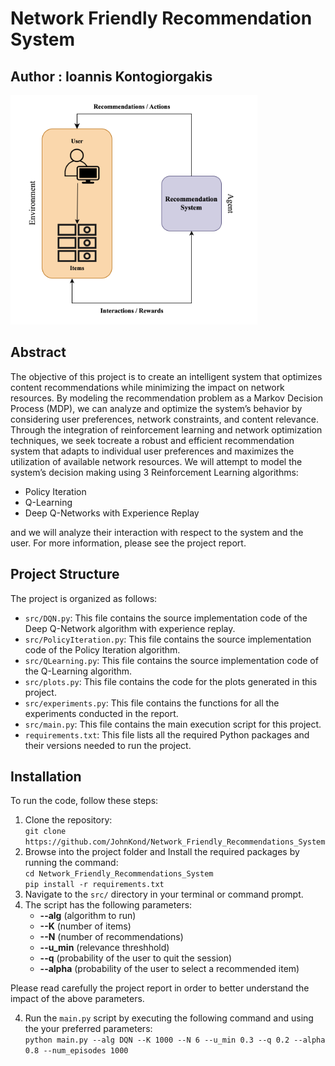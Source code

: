 # Network Friendly Recommendation System
## Author : Ioannis Kontogiorgakis


![Recommendation System overview](https://github.com/JohnKond/Network_Friendly_Recommendations_System/blob/main/image.png?raw=true)
## Abstract


The objective of this project is to create an intelligent system that optimizes content recommendations while
minimizing the impact on network resources. By modeling the recommendation problem as a Markov Decision Process
(MDP), we can analyze and optimize the system’s behavior by considering user preferences, network constraints, and
content relevance. Through the integration of reinforcement learning and network optimization techniques, we seek tocreate a robust and efficient recommendation system that adapts to individual user preferences and maximizes the utilization of available network resources. We will attempt to model the system’s decision making using 3 Reinforcement Learning algorithms:

- Policy Iteration
- Q-Learning
- Deep Q-Networks with Experience Replay

and we will analyze their interaction with respect to the system and the user. For more information, please see the project report.


## Project Structure

The project is organized as follows:

- `src/DQN.py`: This file contains the source implementation code of the Deep Q-Network algorithm with experience replay.
- `src/PolicyIteration.py`: This file contains the source implementation code of the Policy Iteration algorithm.
- `src/QLearning.py`: This file contains the source implementation code of the Q-Learning algorithm.
- `src/plots.py`: This file contains the code for the plots generated in this project.
- `src/experiments.py`: This file contains the functions for all the experiments conducted in the report.
- `src/main.py`: This file contains the main execution script for this project.
- `requirements.txt`: This file lists all the required Python packages and their versions needed to run the project.


## Installation

To run the code, follow these steps:
1. Clone the repository:  
   ```git clone https://github.com/JohnKond/Network_Friendly_Recommendations_System```
2. Browse into the project folder and Install the required packages by running the command:  
   ```cd Network_Friendly_Recommendations_System ```  
   ```pip install -r requirements.txt```
3. Navigate to the `src/` directory in your terminal or command prompt.
4. The script has the following parameters:
    - **--alg** (algorithm to run)
    - **--K** (number of items)
    - **--N** (number of recommendations)
    - **--u_min** (relevance threshhold)
    - **--q** (probability of the user to quit the session)
    - **--alpha** (probability of the user to select a recommended item)
    
Please read carefully the project report in order to better understand the impact of the above parameters.

4. Run the `main.py` script by executing the following command and using the your preferred parameters:  
   ```python main.py --alg DQN --K 1000 --N 6 --u_min 0.3 --q 0.2 --alpha 0.8 --num_episodes 1000```
